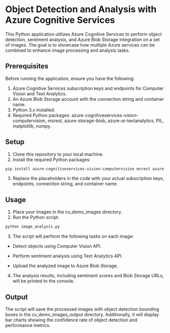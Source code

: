 
# Object Detection and Analysis with Azure Cognitive Services

This Python application utilizes Azure Cognitive Services to perform object detection, sentiment analysis, and Azure Blob Storage integration on a set of images. The goal is to showcase how multiple Azure services can be combined to enhance image processing and analysis tasks.

## Prerequisites

Before running the application, ensure you have the following:

1. Azure Cognitive Services subscription keys and endpoints for Computer Vision and Text Analytics.
2. An Azure Blob Storage account with the connection string and container name.
3. Python 3.x installed.
4. Required Python packages: azure-cognitiveservices-vision-computervision, msrest, azure-storage-blob, azure-ai-textanalytics, PIL, matplotlib, numpy.


## Setup

1. Clone this repository to your local machine.
2. Install the required Python packages:

```bash
pip install azure-cognitiveservices-vision-computervision msrest azure-storage-blob azure-ai-textanalytics pillow matplotlib numpy
```  

3. Replace the placeholders in the code with your actual subscription keys, endpoints, connection string, and container name.

## Usage

1. Place your images in the cv_demo_images directory.
2. Run the Python script:

```bash
python image_analysis.py

```
3. The script will perform the following tasks on each image:

- Detect objects using Computer Vision API.

-  Perform sentiment analysis using Text Analytics API.

-  Upload the analyzed image to Azure Blob Storage.

4. The analysis results, including sentiment scores and Blob Storage URLs, will be printed to the console.

## Output

The script will save the processed images with object detection bounding boxes in the cv_demo_images_output directory. Additionally, it will display bar charts showing the confidence rate of object detection and performance metrics.